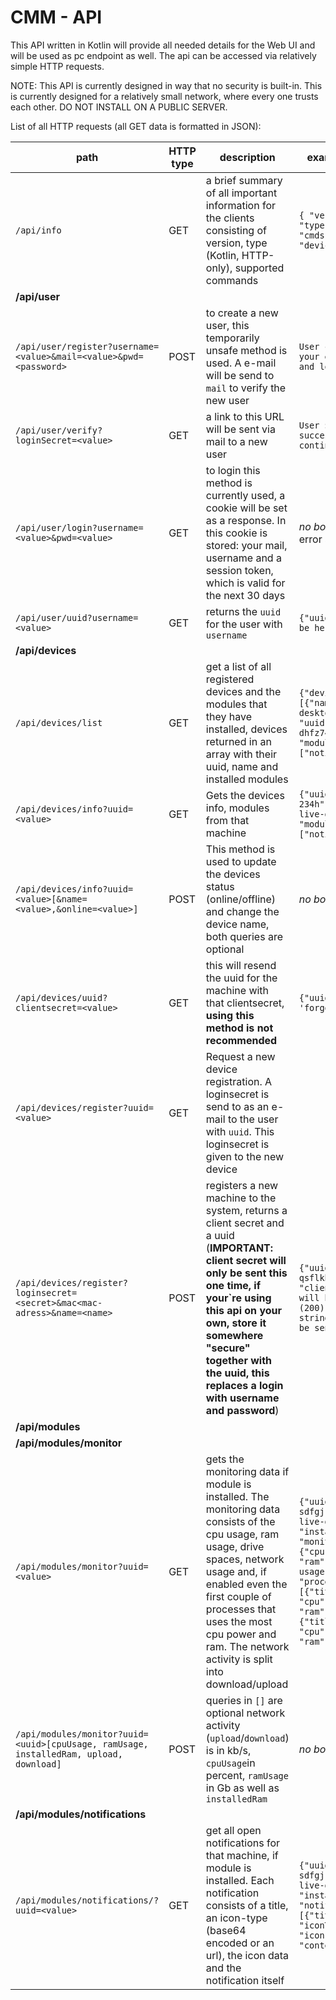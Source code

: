 # CMM - API

This API written in Kotlin will provide all needed details for the Web UI and will be used as pc endpoint as well.
The api can be accessed via relatively simple HTTP requests.

NOTE: This API is currently designed in way that no security is built-in. This is currently designed for a relatively small network, where every one trusts each other. DO NOT INSTALL ON A PUBLIC SERVER.

List of all HTTP requests (all GET data is formatted in JSON):

path | HTTP type | description | example return body
--- | --- | --- | ---
`/api/info` | GET | a brief summary of all important information for the clients  consisting of version, type (Kotlin, HTTP-only), supported commands  | ```{ "version":"1.0", "type":"kotlin", "cmds":["info", "devicelist"]}```
**/api/user** | | | 
`/api/user/register?username=<value>&mail=<value>&pwd=<password>` | POST | to create a new user, this temporarily unsafe method is used. A e-mail will be send to `mail` to verify the new user | `User created, check your emails to verify and login`
`/api/user/verify?loginSecret=<value>` | GET | a link to this URL will be sent via mail to a new user | `User $username was successfully verified, continue to login`
`/api/user/login?username=<value>&pwd=<value>` | GET | to login this method is currently used, a cookie will be set as a response. In this cookie is stored: your mail, username and a session token, which is valid for the next 30 days | *no body returned* or an error string
`/api/user/uuid?username=<value>` | GET | returns the `uuid` for the user with `username` | `{"uuid":"your uuid will be here"}`
**/api/devices** | | | 
`/api/devices/list` | GET | get a list of all registered devices and the modules that they have installed, devices returned in an array with their uuid, name and installed modules | ```{"devices":[{"name":"ubuntu-live-desktop", "uuid":"18908j-dhfz7430jkk", "modules":["notifier"]}]```
`/api/devices/info?uuid=<value>` | GET | Gets the devices info, modules from that machine | ```{"uuid":"asdhuiq34-234h", name="ubuntu-live-desktop", "modules":["notifier","monitor"]}```
`/api/devices/info?uuid=<value>[&name=<value>,&online=<value>]` | POST | This method is used to update the devices status (online/offline) and change the device name, both queries are optional | *no body returned*
`/api/devices/uuid?clientsecret=<value>` | GET | this will resend the uuid for the machine with that clientsecret, **using this method is not recommended** | ```{"uuid":"your 'forgotten' uuid"}```
`/api/devices/register?uuid=<value>` | GET | Request a new device registration. A loginsecret is send to as an e-mail to the user with `uuid`. This loginsecret is given to the new device 
`/api/devices/register?loginsecret=<secret>&mac<mac-adress>&name=<name>` | POST | registers a new machine to the system, returns a client secret and a uuid (**IMPORTANT: client secret will only be sent this one time, if your`re using this api on your own, store it somewhere "secure" together with the uuid, this replaces a login with username and password**) | ```{"uuid":"ankfhglkajh1-qsflkhjh34iuh", "clientsecret":"here will be a twohundred (200) character long string wich will only be sent this one time}```
**/api/modules** | | | 
**/api/modules/monitor** | | |
`/api/modules/monitor?uuid=<value>` | GET | gets the monitoring data if module is installed. The monitoring data consists of the cpu usage, ram usage, drive spaces, network usage and, if enabled even the first couple of processes that uses the most cpu power and ram. The network activity is split into download/upload | ```{"uuid":"alkhjg4-sdfgj", "name":"ubuntu-live-desktop", "installed":true, "monitoring":{"cpu":"29%", "ram":5/8GB", "network-usage":"50kb/20kb", "processes":[{"title":"Firefox", "cpu":"10%", "ram":"500Mb"}, {"title":"Geekbench", "cpu":"90%", "ram":"100Mb"}]}```
`/api/modules/monitor?uuid=<uuid>[cpuUsage, ramUsage, installedRam, upload, download]` | POST | queries in `[]` are optional network activity (`upload`/`download`) is in kb/s, `cpuUsage`in percent, `ramUsage` in Gb as well as `installedRam` | *no body returned*
**/api/modules/notifications** | | |
`/api/modules/notifications/?uuid=<value>` | GET | get all open notifications for that machine, if module is installed. Each notification consists of a title, an icon-type (base64 encoded or an url), the icon data and the notification itself | ```{"uuid":"alkhjg4-sdfgj", "name":"ubuntu-live-desktop", "installed":true, "notifications":[{"title":"Test", "iconType":"url", "icon":"...", "content":"abc"}]}```